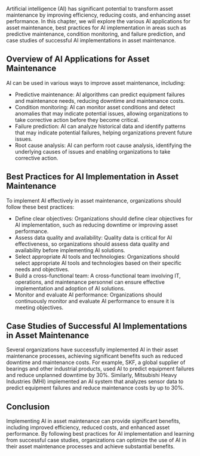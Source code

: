 

Artificial intelligence (AI) has significant potential to transform asset maintenance by improving efficiency, reducing costs, and enhancing asset performance. In this chapter, we will explore the various AI applications for asset maintenance, best practices for AI implementation in areas such as predictive maintenance, condition monitoring, and failure prediction, and case studies of successful AI implementations in asset maintenance.

Overview of AI Applications for Asset Maintenance
-------------------------------------------------

AI can be used in various ways to improve asset maintenance, including:

* Predictive maintenance: AI algorithms can predict equipment failures and maintenance needs, reducing downtime and maintenance costs.
* Condition monitoring: AI can monitor asset conditions and detect anomalies that may indicate potential issues, allowing organizations to take corrective action before they become critical.
* Failure prediction: AI can analyze historical data and identify patterns that may indicate potential failures, helping organizations prevent future issues.
* Root cause analysis: AI can perform root cause analysis, identifying the underlying causes of issues and enabling organizations to take corrective action.

Best Practices for AI Implementation in Asset Maintenance
---------------------------------------------------------

To implement AI effectively in asset maintenance, organizations should follow these best practices:

* Define clear objectives: Organizations should define clear objectives for AI implementation, such as reducing downtime or improving asset performance.
* Assess data quality and availability: Quality data is critical for AI effectiveness, so organizations should assess data quality and availability before implementing AI solutions.
* Select appropriate AI tools and technologies: Organizations should select appropriate AI tools and technologies based on their specific needs and objectives.
* Build a cross-functional team: A cross-functional team involving IT, operations, and maintenance personnel can ensure effective implementation and adoption of AI solutions.
* Monitor and evaluate AI performance: Organizations should continuously monitor and evaluate AI performance to ensure it is meeting objectives.

Case Studies of Successful AI Implementations in Asset Maintenance
------------------------------------------------------------------

Several organizations have successfully implemented AI in their asset maintenance processes, achieving significant benefits such as reduced downtime and maintenance costs. For example, SKF, a global supplier of bearings and other industrial products, used AI to predict equipment failures and reduce unplanned downtime by 30%. Similarly, Mitsubishi Heavy Industries (MHI) implemented an AI system that analyzes sensor data to predict equipment failures and reduce maintenance costs by up to 30%.

Conclusion
----------

Implementing AI in asset maintenance can provide significant benefits, including improved efficiency, reduced costs, and enhanced asset performance. By following best practices for AI implementation and learning from successful case studies, organizations can optimize the use of AI in their asset maintenance processes and achieve substantial benefits.

